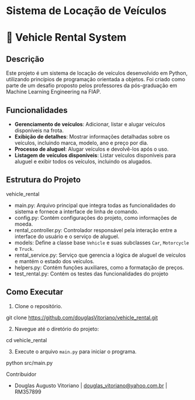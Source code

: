 # Sistema de Locação de Veículos

# 🚗 Vehicle Rental System

## Descrição
Este projeto é um sistema de locação de veículos desenvolvido em Python, utilizando princípios de programação orientada a objetos. Foi criado como parte de um desafio proposto pelos professores da pós-graduação em Machine Learning Engineering na FIAP.

## Funcionalidades
- **Gerenciamento de veículos**: Adicionar, listar e alugar veículos disponíveis na frota.
- **Exibição de detalhes**: Mostrar informações detalhadas sobre os veículos, incluindo marca, modelo, ano e preço por dia.
- **Processo de aluguel**: Alugar veículos e devolvê-los após o uso.
- **Listagem de veículos disponíveis**: Listar veículos disponíveis para aluguel e exibir todos os veículos, incluindo os alugados.

## Estrutura do Projeto

vehicle_rental
- main.py: Arquivo principal que integra todas as funcionalidades do sistema e fornece a interface de linha de comando.
- config.py: Contém configurações do projeto, como informações de moeda.
- rental_controller.py: Controlador responsável pela interação entre a interface do usuário e o serviço de aluguel.
- models: Define a classe base `Vehicle` e suas subclasses `Car`, `Motorcycle` e `Truck`.
- rental_service.py: Serviço que gerencia a lógica de aluguel de veículos e mantém o estado dos veículos.
- helpers.py: Contém funções auxiliares, como a formatação de preços.
- test_rental.py: Contém os testes das funcionalidades do projeto

## Como Executar

1. Clone o repositório.

git clone https://github.com/douglasVitoriano/vehicle_rental.git

2. Navegue até o diretório do projeto: 

cd vehicle_rental

3. Execute o arquivo `main.py` para iniciar o programa.

python src/main.py

Contribuidor

- Douglas Augusto Vitoriano | douglas_vitoriano@yahoo.com.br | RM357899
